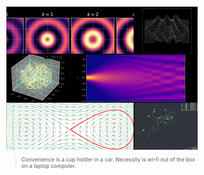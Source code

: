 ![alt text](https://github.com/ModifiedBear/ModifiedBear/blob/main/index(1).png?raw=true)

> Convenience is a cup holder in a car. Necessity is wi-fi out of the box on a laptop computer.
